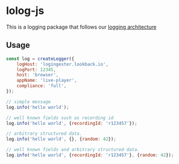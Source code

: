 lolog-js
========

This is a logging package that follows our [logging architecture](https://www.notion.so/lookback/Logging-3574fa498c9742d681a8120a7c1bb480)

## Usage

```javascript
const log = createLogger({
    logHost: 'logingester.lookback.io',
    logPort: 12345,
    host: 'browser',
    appName: 'live-player',
    compliance: 'full',
});

// simple message
log.info('hello world');

// well known fields such as recording id
log.info('hello world', {recordingId: 'r123457'});

// arbitrary structured data.
log.info('hello world', {}, {random: 42});

// well known fields and arbitrary structured data.
log.info('hello world', {recordingId: 'r123457'}, {random: 42});
```
